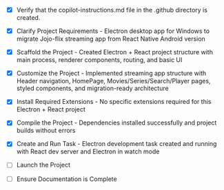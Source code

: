 <!-- Use this file to provide workspace-specific custom instructions to Copilot. For more details, visit https://code.visualstudio.com/docs/copilot/copilot-customization#_use-a-githubcopilotinstructionsmd-file -->
- [x] Verify that the copilot-instructions.md file in the .github directory is created.

- [x] Clarify Project Requirements - Electron desktop app for Windows to migrate Jojo-flix streaming app from React Native Android version

- [x] Scaffold the Project - Created Electron + React project structure with main process, renderer components, routing, and basic UI

- [x] Customize the Project - Implemented streaming app structure with Header navigation, HomePage, Movies/Series/Search/Player pages, styled components, and migration-ready architecture

- [x] Install Required Extensions - No specific extensions required for this Electron + React project

- [x] Compile the Project - Dependencies installed successfully and project builds without errors

- [x] Create and Run Task - Electron development task created and running with React dev server and Electron in watch mode

- [ ] Launch the Project
	<!--
	Verify that all previous steps have been completed.
	Prompt user for debug mode, launch only if confirmed.
	 -->

- [ ] Ensure Documentation is Complete
	<!--
	Verify that all previous steps have been completed.
	Verify that README.md and the copilot-instructions.md file in the .github directory exists and contains current project information.
	Clean up the copilot-instructions.md file in the .github directory by removing all HTML comments.
	 -->